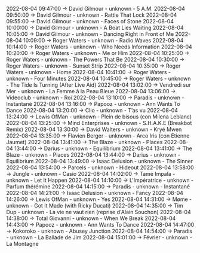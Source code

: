 2022-08-04 09:47:00 -> David Gilmour - unknown - 5 A.M.
2022-08-04 09:50:00 -> David Gilmour - unknown - Rattle That Lock
2022-08-04 09:55:00 -> David Gilmour - unknown - Faces of Stone
2022-08-04 10:00:00 -> David Gilmour - unknown - A Boat Lies Waiting
2022-08-04 10:05:00 -> David Gilmour - unknown - Dancing Right in Front of Me
2022-08-04 10:09:00 -> Roger Waters - unknown - Radio Waves
2022-08-04 10:14:00 -> Roger Waters - unknown - Who Needs Information
2022-08-04 10:20:00 -> Roger Waters - unknown - Me or Him
2022-08-04 10:25:00 -> Roger Waters - unknown - The Powers That Be
2022-08-04 10:30:00 -> Roger Waters - unknown - Sunset Strip
2022-08-04 10:35:00 -> Roger Waters - unknown - Home
2022-08-04 10:41:00 -> Roger Waters - unknown - Four Minutes
2022-08-04 10:45:00 -> Roger Waters - unknown - The Tide Is Turning (After Live Aid)
2022-08-04 13:02:00 -> Vendredi sur Mer - unknown - La Femme à la Peau Bleue
2022-08-04 13:06:00 -> Videoclub - unknown - Roi
2022-08-04 13:10:00 -> Paradis - unknown - Instantané
2022-08-04 13:16:00 -> Papooz - unknown - Ann Wants To Dance
2022-08-04 13:20:00 -> Clio - unknown - T’as vu
2022-08-04 13:24:00 -> Lewis OfMan - unknown - Plein de bisous (con Milena Leblanc)
2022-08-04 13:25:00 -> Mind Enterprises - unknown - S.H.A.K.E (Breakbot Remix)
2022-08-04 13:30:00 -> David Walters - unknown - Kryé Mwen
2022-08-04 13:35:00 -> Flavien Berger - unknown - Arco Iris (con Etienne Jaumet)
2022-08-04 13:41:00 -> The Blaze - unknown - Places
2022-08-04 13:44:00 -> Darius - unknown - Equilibrium
2022-08-04 13:41:00 -> The Blaze - unknown - Places
2022-08-04 13:44:00 -> Darius - unknown - Equilibrium
2022-08-04 13:49:00 -> Isaac Delusion - unknown - The Sinner
2022-08-04 13:54:00 -> Parcels - unknown - Hideout
2022-08-04 13:58:00 -> Jungle - unknown - Casio
2022-08-04 14:02:00 -> Tame Impala - unknown - Let It Happen
2022-08-04 14:10:00 -> L'Impératrice - unknown - Parfum thérémine
2022-08-04 14:15:00 -> Paradis - unknown - Instantané
2022-08-04 14:21:00 -> Isaac Delusion - unknown - Fancy
2022-08-04 14:26:00 -> Lewis OfMan - unknown - Yes
2022-08-04 14:31:00 -> Møme - unknown - Got It Made (with Ricky Ducati)
2022-08-04 14:35:00 -> Tim Dup - unknown - La vie ne vaut rien (reprise d'Alain Souchon)
2022-08-04 14:38:00 -> Total Giovanni - unknown - When We Break
2022-08-04 14:43:00 -> Papooz - unknown - Ann Wants To Dance
2022-08-04 14:47:00 -> Kokoroko - unknown - Abusey Junction
2022-08-04 14:54:00 -> Paradis - unknown - La Ballade de Jim
2022-08-04 15:01:00 -> Février - unknown - La Montagne
